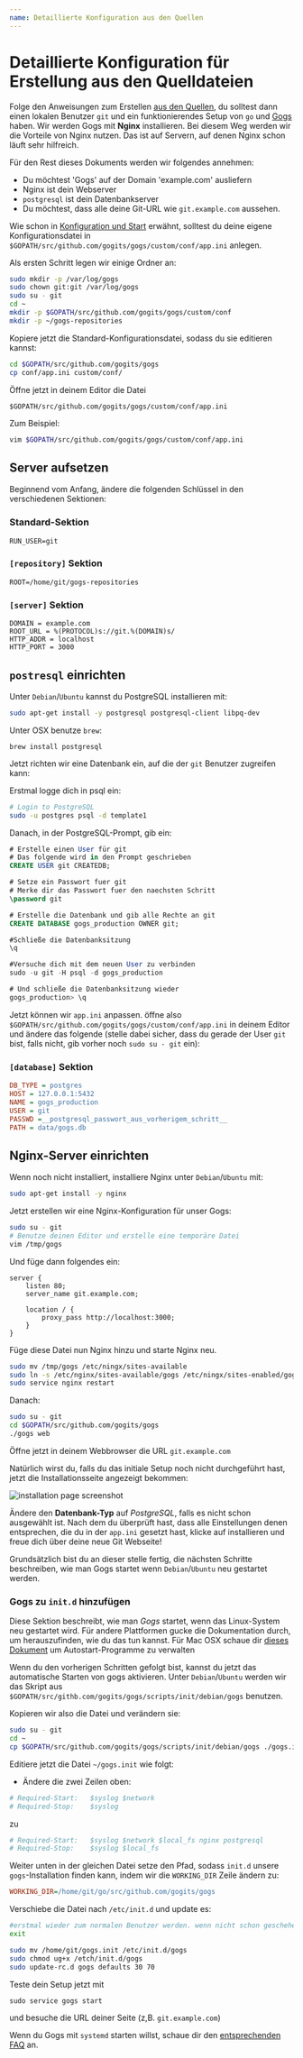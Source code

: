 ```yaml
---
name: Detaillierte Konfiguration aus den Quellen
---
```


# Detaillierte Konfiguration für Erstellung aus den Quelldateien

Folge den Anweisungen zum Erstellen [aus den Quellen](/docs/installation/install_from_source), du solltest dann einen lokalen Benutzer `git` und ein funktionierendes Setup von `go` und [Gogs](http://gogs.io/) haben.
Wir werden Gogs mit **Nginx** installieren. Bei diesem Weg werden wir die Vorteile von Nginx nutzen. Das ist auf Servern, auf denen Nginx schon läuft sehr hilfreich.

Für den Rest dieses Dokuments werden wir folgendes annehmen:

- Du möchtest 'Gogs' auf der Domain 'example.com' ausliefern
- Nginx ist dein Webserver
- `postgresql` ist dein Datenbankserver
- Du möchtest, dass alle deine Git-URL wie `git.example.com` aussehen.

Wie schon in [Konfiguration und Start](/docs/installation/configuration_and_run) erwähnt, solltest du deine eigene Konfigurationsdatei in `$GOPATH/src/github.com/gogits/gogs/custom/conf/app.ini` anlegen.

Als ersten Schritt legen wir einige Ordner an:

```bash
sudo mkdir -p /var/log/gogs
sudo chown git:git /var/log/gogs
sudo su - git
cd ~
mkdir -p $GOPATH/src/github.com/gogits/gogs/custom/conf
mkdir -p ~/gogs-repositories
```

Kopiere jetzt die Standard-Konfigurationsdatei, sodass du sie editieren kannst:

```bash
cd $GOPATH/src/github.com/gogits/gogs
cp conf/app.ini custom/conf/
```

Öffne jetzt in deinem Editor die Datei

`$GOPATH/src/github.com/gogits/gogs/custom/conf/app.ini`

Zum Beispiel:

```bash
vim $GOPATH/src/github.com/gogits/gogs/custom/conf/app.ini
```

## Server aufsetzen

Beginnend vom Anfang, ändere die folgenden Schlüssel in den verschiedenen Sektionen:

### Standard-Sektion

```
RUN_USER=git
```

### `[repository]` Sektion

```
ROOT=/home/git/gogs-repositories
```

### `[server]` Sektion

```
DOMAIN = example.com
ROOT_URL = %(PROTOCOL)s://git.%(DOMAIN)s/
HTTP_ADDR = localhost
HTTP_PORT = 3000
```

## `postresql` einrichten

Unter `Debian`/`Ubuntu` kannst du PostgreSQL installieren mit:

```bash
sudo apt-get install -y postgresql postgresql-client libpq-dev
```

Unter OSX benutze `brew`:

```
brew install postgresql
```

Jetzt richten wir eine Datenbank ein, auf die der `git` Benutzer zugreifen kann:

Erstmal logge dich in psql ein:

```bash
# Login to PostgreSQL
sudo -u postgres psql -d template1
```

Danach, in der PostgreSQL-Prompt, gib ein:

```sql
# Erstelle einen User für git
# Das folgende wird in den Prompt geschrieben
CREATE USER git CREATEDB;

# Setze ein Passwort fuer git
# Merke dir das Passwort fuer den naechsten Schritt
\password git

# Erstelle die Datenbank und gib alle Rechte an git
CREATE DATABASE gogs_production OWNER git;

#Schließe die Datenbanksitzung
\q

#Versuche dich mit dem neuen User zu verbinden
sudo -u git -H psql -d gogs_production

# Und schließe die Datenbanksitzung wieder
gogs_production> \q
```

Jetzt können wir `app.ini` anpassen. öffne also `$GOPATH/src/github.com/gogits/gogs/custom/conf/app.ini` in deinem Editor und ändere das folgende (stelle dabei sicher, dass du gerade der User `git` bist, falls nicht, gib vorher noch `sudo su - git` ein):

### `[database]` Sektion

```ini
DB_TYPE = postgres
HOST = 127.0.0.1:5432
NAME = gogs_production
USER = git
PASSWD =__postgresql_passwort_aus_vorherigem_schritt__
PATH = data/gogs.db
```

## Nginx-Server einrichten

Wenn noch nicht installiert, installiere Nginx unter `Debian`/`Ubuntu` mit:

```bash
sudo apt-get install -y nginx
```

Jetzt erstellen wir eine Nginx-Konfiguration für unser Gogs:

```bash
sudo su - git
# Benutze deinen Editor und erstelle eine temporäre Datei
vim /tmp/gogs
```
Und füge dann folgendes ein:

```
server {
    listen 80;
    server_name git.example.com;

    location / {
        proxy_pass http://localhost:3000;
    }
}
```

Füge diese Datei nun Nginx hinzu und starte Nginx neu.

```bash
sudo mv /tmp/gogs /etc/ningx/sites-available
sudo ln -s /etc/nginx/sites-available/gogs /etc/ningx/sites-enabled/gogs
sudo service nginx restart
```
Danach:

```bash
sudo su - git
cd $GOPATH/src/github.com/gogits/gogs
./gogs web
```

Öffne jetzt in deinem Webbrowser die URL `git.example.com`

Natürlich wirst du, falls du das initiale Setup noch nicht durchgeführt hast, jetzt die Installationsseite angezeigt bekommen:

![installation page screenshot](/docs/images/installation_page_screenshot.png)

Ändere den **Datenbank-Typ** auf *PostgreSQL*, falls es nicht schon ausgewählt ist. Nach dem du überprüft hast, dass alle Einstellungen denen entsprechen, die du in der `app.ini` gesetzt hast, klicke auf installieren und freue dich über deine neue Git Webseite!

Grundsätzlich bist du an dieser stelle fertig, die nächsten Schritte beschreiben, wie man Gogs startet wenn `Debian`/`Ubuntu` neu gestartet werden.

### Gogs zu `init.d` hinzufügen

Diese Sektion beschreibt, wie man *Gogs* startet, wenn das Linux-System neu gestartet wird. Für andere Plattformen gucke die Dokumentation durch, um herauszufinden, wie du das tun kannst. Für Mac OSX schaue dir [dieses Dokument](/docs/installation/install_gogs_on_mac#run-gogs-server) um Autostart-Programme zu verwalten

Wenn du den vorherigen Schritten gefolgt bist, kannst du jetzt das automatische Starten von gogs aktivieren. Unter `Debian`/`Ubuntu` werden wir das Skript aus `$GOPATH/src/githb.com/gogits/gogs/scripts/init/debian/gogs` benutzen.

Kopieren wir also die Datei und verändern sie:

```bash
sudo su - git
cd ~
cp $GOPATH/src/github.com/gogits/gogs/scripts/init/debian/gogs ./gogs.init
```

Editiere jetzt die Datei `~/gogs.init` wie folgt:

- Ändere die zwei Zeilen oben:

```ini
# Required-Start:   $syslog $network
# Required-Stop:    $syslog
```

zu

```ini
# Required-Start:   $syslog $network $local_fs nginx postgresql
# Required-Stop:    $syslog $local_fs
```

Weiter unten in der gleichen Datei setze den Pfad, sodass `init.d` unsere `gogs`-Installation finden kann, indem wir die `WORKING_DIR` Zeile ändern zu:

```ini
WORKING_DIR=/home/git/go/src/github.com/gogits/gogs
```

Verschiebe die Datei nach `/etc/init.d` und update es:

```bash
#erstmal wieder zum normalen Benutzer werden. wenn nicht schon geschehen
exit

sudo mv /home/git/gogs.init /etc/init.d/gogs
sudo chmod ug+x /etch/init.d/gogs
sudo update-rc.d gogs defaults 30 70
```

Teste dein Setup jetzt mit

```sudo service gogs start```

und besuche die URL deiner Seite (z,B. `git.example.com`)

Wenn du Gogs mit `systemd` starten willst, schaue dir den [entsprechenden FAQ](/docs/intro/faq#systemd-service) an.
